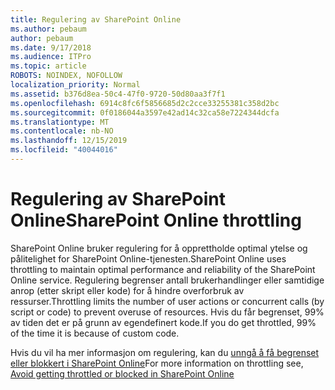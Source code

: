 ```yaml
---
title: Regulering av SharePoint Online
ms.author: pebaum
author: pebaum
ms.date: 9/17/2018
ms.audience: ITPro
ms.topic: article
ROBOTS: NOINDEX, NOFOLLOW
localization_priority: Normal
ms.assetid: b376d8ea-50c4-47f0-9720-50d80aa3f7f1
ms.openlocfilehash: 6914c8fc6f5856685d2c2cce33255381c358d2bc
ms.sourcegitcommit: 0f0186044a3597e42ad14c32ca58e7224344dcfa
ms.translationtype: MT
ms.contentlocale: nb-NO
ms.lasthandoff: 12/15/2019
ms.locfileid: "40044016"
---
```

# <a name="sharepoint-online-throttling"></a><span data-ttu-id="7879f-102">Regulering av SharePoint Online</span><span class="sxs-lookup"><span data-stu-id="7879f-102">SharePoint Online throttling</span></span>

<span data-ttu-id="7879f-103">SharePoint Online bruker regulering for å opprettholde optimal ytelse og pålitelighet for SharePoint Online-tjenesten.</span><span class="sxs-lookup"><span data-stu-id="7879f-103">SharePoint Online uses throttling to maintain optimal performance and reliability of the SharePoint Online service.</span></span> <span data-ttu-id="7879f-104">Regulering begrenser antall brukerhandlinger eller samtidige anrop (etter skript eller kode) for å hindre overforbruk av ressurser.</span><span class="sxs-lookup"><span data-stu-id="7879f-104">Throttling limits the number of user actions or concurrent calls (by script or code) to prevent overuse of resources.</span></span> <span data-ttu-id="7879f-105">Hvis du får begrenset, 99% av tiden det er på grunn av egendefinert kode.</span><span class="sxs-lookup"><span data-stu-id="7879f-105">If you do get throttled, 99% of the time it is because of custom code.</span></span>
  
<span data-ttu-id="7879f-106">Hvis du vil ha mer informasjon om regulering, kan du [unngå å få begrenset eller blokkert i SharePoint Online](https://go.microsoft.com/fwlink/?linkid=2022019)</span><span class="sxs-lookup"><span data-stu-id="7879f-106">For more information on throttling see, [Avoid getting throttled or blocked in SharePoint Online](https://go.microsoft.com/fwlink/?linkid=2022019)</span></span>
  

